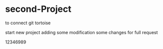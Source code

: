 # second-Project
to connect git tortoise  

start new project
adding some modification
some changes for full request

12346989
